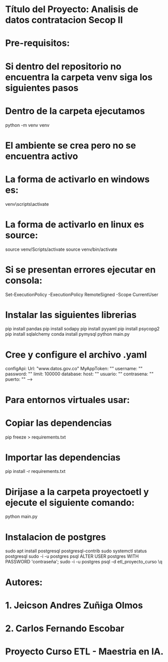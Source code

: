 # Título del Proyecto: Analisis de datos contratacion Secop II
# Pre-requisitos:
# Si dentro del repositorio no encuentra la carpeta venv siga los siguientes pasos
# Dentro de la carpeta ejecutamos
python -m venv venv
# El ambiente se crea pero no se encuentra activo
# La forma de activarlo en windows es:
venv\scripts\activate
# La forma de activarlo en linux es source:
source venv/Scripts/activate
source venv/bin/activate
# Si se presentan errores ejecutar en consola:
Set-ExecutionPolicy -ExecutionPolicy RemoteSigned -Scope CurrentUser
# Instalar las siguientes librerias
pip install pandas
pip install sodapy
pip install pyyaml
pip install psycopg2
pip install sqlalchemy
conda install pymysql
python main.py
# Cree y configure el archivo .yaml
<!-->
configApi:
  Url: "www.datos.gov.co"
  MyAppToken: ""
  username: ""
  password: ""
  limit: 100000
database:
  host: ""
  usuario: ""
  contrasena: ""
  puerto: ""
-->
# Para entornos virtuales usar:
# Copiar las dependencias
pip freeze > requirements.txt
# Importar las dependencias
pip install -r requirements.txt
# Dirijase a la carpeta proyectoetl y ejecute el siguiente comando:
python main.py
# Instalacion de postgres
sudo apt install postgresql postgresql-contrib
sudo systemctl status postgresql
sudo -i -u postgres
psql
ALTER USER postgres WITH PASSWORD 'contraseña';
sudo -i -u postgres
psql -d etl_proyecto_curso
\q
# Autores:
# 1. Jeicson Andres Zuñiga Olmos
# 2. Carlos Fernando Escobar
# Proyecto Curso ETL - Maestria en IA.